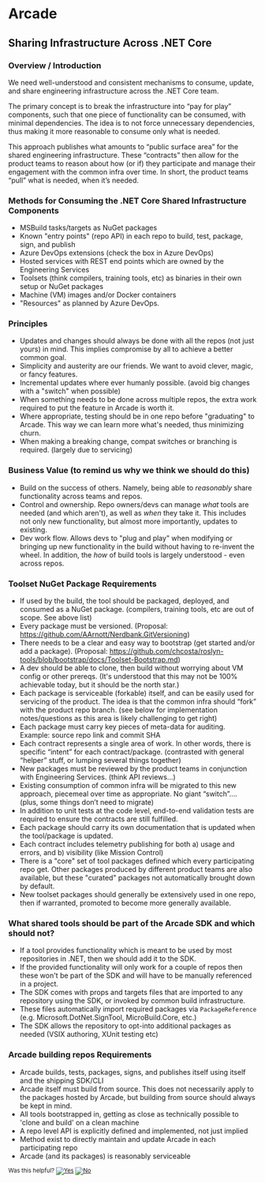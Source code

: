 # Arcade

## Sharing Infrastructure Across .NET Core

### Overview / Introduction
We need well-understood and consistent mechanisms to consume, update, and share engineering infrastructure across the .NET Core team.

The primary concept is to break the infrastructure into “pay for play” components, such that one piece of functionality can be consumed, with minimal dependencies.  The idea is to not force unnecessary dependencies, thus making it more reasonable to consume only what is needed.

This approach publishes what amounts to “public surface area” for the shared engineering infrastructure.  These “contracts” then allow for the product teams to reason about how (or if) they participate and manage their engagement with the common infra over time.  In short, the product teams “pull” what is needed, when it’s needed.

### Methods for Consuming the .NET Core Shared Infrastructure Components

- MSBuild tasks/targets as NuGet packages
- Known "entry points" (repo API) in each repo to build, test, package, sign, and publish
- Azure DevOps extensions  (check the box in Azure DevOps)
- Hosted services with REST end points which are owned by the Engineering Services
- Toolsets (think compilers, training tools, etc) as binaries in their own setup or NuGet packages
- Machine (VM) images and/or Docker containers
- "Resources" as planned by Azure DevOps.

### Principles
- Updates and changes should always be done with all the repos (not just yours) in mind.  This implies compromise by all to achieve a better common goal.
- Simplicity and austerity are our friends.  We want to avoid clever, magic, or fancy features.
- Incremental updates where ever humanly possible.  (avoid big changes with a "switch" when possible)
- When something needs to be done across multiple repos, the extra work required to put the feature in Arcade is worth it.
- Where appropriate, testing should be in one repo before "graduating" to Arcade.  This way we can learn more what's needed, thus minimizing churn.
- When making a breaking change, compat switches or branching is required.  (largely due to servicing)

### Business Value (to remind us why we think we should do this)
-  Build on the success of others.  Namely, being able to _reasonably_ share functionality across teams and repos.
-  Control and ownership.  Repo owners/devs can manage _what_ tools are needed (and which aren't), as well as _when_ they take it.  This includes not only new functionality, but almost more importantly, updates to existing.
-  Dev work flow.  Allows devs to "plug and play" when modifying or bringing up new functionality in the build without having to re-invent the wheel.  In addition, the _how_ of build tools is largely understood - even across repos.

### Toolset NuGet Package Requirements
-	If used by the build, the tool should be packaged, deployed, and consumed as a NuGet package.  (compilers, training tools, etc are out of scope.  See above list)
-	Every package must be versioned.  (Proposal: https://github.com/AArnott/Nerdbank.GitVersioning)
- There needs to be a clear and easy way to bootstrap (get started and/or add a package).  (Proposal: https://github.com/chcosta/roslyn-tools/blob/bootstrap/docs/Toolset-Bootstrap.md)
- A dev should be able to clone, then build without worrying about VM config or other prereqs.  (It's understood that this may not be 100% achievable today, but it should be the north star.)
-	Each package is serviceable (forkable) itself, and can be easily used for servicing of the product.  The idea is that the common infra should “fork” with the product repo branch.  (see below for implementation notes/questions as this area is likely challenging to get right)
- Each package must carry key pieces of meta-data for auditing.  Example: source repo link and commit SHA
-	Each contract represents a single area of work.  In other words, there is specific “intent” for each contract/package.  (contrasted with general “helper” stuff, or lumping several things together)
-	New packages must be reviewed by the product teams in conjunction with Engineering Services.  (think API reviews…)
-	Existing consumption of common infra will be migrated to this new approach, piecemeal over time as appropriate.  No giant “switch”….  (plus, some things don’t need to migrate)
-	In addition to unit tests at the code level, end-to-end validation tests are required to ensure the contracts are still fulfilled.
- Each package should carry its own documentation that is updated when the tool/package is updated.
-	Each contract includes telemetry publishing for both a) usage and errors, and b) visibility (like Mission Control)
- There is a "core" set of tool packages defined which every participating repo get.  Other packages produced by different product teams are also available, but these "curated" packages not automatically brought down by default.
- New toolset packages should generally be extensively used in one repo, then if warranted, promoted to become more generally available.

### What shared tools should be part of the Arcade SDK and which should not?

- If a tool provides functionality which is meant to be used by most repositories in .NET, then we should add it to the SDK. 
- If the provided functionality will only work for a couple of repos then these won't be part of the SDK and will have to be manually referenced in a project.
- The SDK comes with props and targets files that are imported to any repository using the SDK, or invoked by common build infrastructure.
- These files automatically import required packages via `PackageReference` (e.g. Microsoft.DotNet.SignTool, MicroBuild.Core, etc.)
- The SDK allows the repository to opt-into additional packages as needed (VSIX authoring, XUnit testing etc)

### Arcade building repos Requirements
- Arcade builds, tests, packages, signs, and publishes itself using itself and the shipping SDK/CLI
- Arcade itself must build from source.  This does not necessarily apply to the packages hosted by Arcade, but building from source should always be kept in mind.
- All tools bootstrapped in, getting as close as technically possible to 'clone and build' on a clean machine
- A repo level API is explicitly defined and implemented, not just implied
- Method exist to directly maintain and update Arcade in each participating repo
- Arcade (and its packages) is reasonably serviceable


<!-- Begin Generated Content: Doc Feedback -->
<sub>Was this helpful? [![Yes](https://helix.dot.net/f/ip/5?p=Documentation%5COverview.md)](https://helix.dot.net/f/p/5?p=Documentation%5COverview.md) [![No](https://helix.dot.net/f/in)](https://helix.dot.net/f/n/5?p=Documentation%5COverview.md)</sub>
<!-- End Generated Content-->
